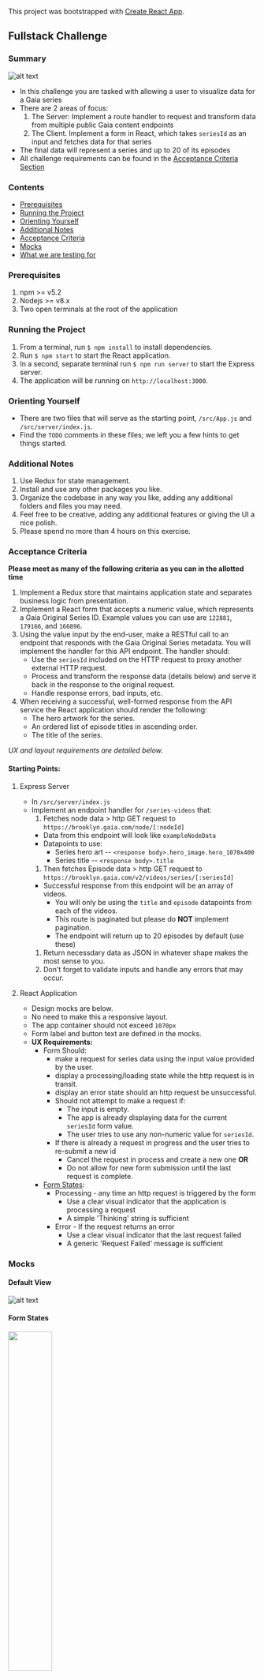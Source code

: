 This project was bootstrapped with [Create React App](https://github.com/facebook/create-react-app).

## Fullstack Challenge

### Summary

![alt text](clean.png 'default view')

-   In this challenge you are tasked with allowing a user to visualize data for a Gaia series
-   There are 2 areas of focus:
    1. The Server: Implement a route handler to request and transform data from multiple public Gaia content endpoints
    1. The Client. Implement a form in React, which takes `seriesId` as an input and fetches data for that series
-   The final data will represent a series and up to 20 of its episodes
-   All challenge requirements can be found in the [Acceptance Criteria Section](#acceptance-criteria)

### Contents

<!--ts-->

-   [Prerequisites](#prerequisites)
-   [Running the Project](#running-the-project)
-   [Orienting Yourself](#orienting-yourself)
-   [Additional Notes](#additional-notes)
-   [Acceptance Criteria](#acceptance-criteria)
-   [Mocks](#mocks)
-   [What we are testing for](#what-we-are-testing-for)
<!--te-->

### Prerequisites

1. npm >= v5.2
1. Nodejs >= v8.x
1. Two open terminals at the root of the application

### Running the Project

1. From a terminal, run `$ npm install` to install dependencies.
1. Run `$ npm start` to start the React application.
1. In a second, separate terminal run `$ npm run server` to start the Express server.
1. The application will be running on `http://localhost:3000`.

### Orienting Yourself

-   There are two files that will serve as the starting point, `/src/App.js` and `/src/server/index.js`.
-   Find the `TODO` comments in these files; we left you a few hints to get things started.

### Additional Notes

1. Use Redux for state management.
1. Install and use any other packages you like.
1. Organize the codebase in any way you like, adding any additional folders and files you may need.
1. Feel free to be creative, adding any additional features or giving the UI a nice polish.
1. Please spend no more than 4 hours on this exercise.

### Acceptance Criteria

**Please meet as many of the following criteria as you can in the allotted time**

1. Implement a Redux store that maintains application state and separates business logic from presentation.
1. Implement a React form that accepts a numeric value, which represents a Gaia Original Series ID. Example values you can use are `122881`, `179166`, and `166896`.
1. Using the value input by the end-user, make a RESTful call to an endpoint that responds with the Gaia Original Series metadata. You will implement the handler for this API endpoint. The handler should:
    - Use the `seriesId` included on the HTTP request to proxy another external HTTP request.
    - Process and transform the response data (details below) and serve it back in the response to the original request.
    - Handle response errors, bad inputs, etc.
1. When receiving a successful, well-formed response from the API service the React application should render the following:
    - The hero artwork for the series.
    - An ordered list of episode titles in ascending order.
    - The title of the series.

_UX and layout requirements are detailed below._

#### Starting Points:

1. Express Server

    - In `/src/server/index.js`
    - Implement an endpoint handler for `/series-videos` that:
        1. Fetches node data > http GET request to `https://brooklyn.gaia.com/node/[:nodeId]`
        - Data from this endpoint will look like `exampleNodeData`
        - Datapoints to use:
            - Series hero art -- `<response body>.hero_image.hero_1070x400`
            - Series title -- `<response body>.title`
        1. Then fetches Episode data > http GET request to `https://brooklyn.gaia.com/v2/videos/series/[:seriesId]`
        - Successful response from this endpoint will be an array of videos.
            - You will only be using the `title` and `episode` datapoints from each of the videos.
            - This route is paginated but please do **NOT** implement pagination.
            - The endpoint will return up to 20 episodes by default (use these)
        1. Return necessdary data as JSON in whatever shape makes the most sense to you.
        1. Don't forget to validate inputs and handle any errors that may occur.

1. React Application
    - Design mocks are below.
    - No need to make this a responsive layout.
    - The app container should not exceed `1070px`
    - Form label and button text are defined in the mocks.
    - **UX Requirements:**
        - Form Should:
            - make a request for series data using the input value provided by the user.
            - display a processing/loading state while the http request is in transit.
            - display an error state should an http request be unsuccessful.
            - Should not attempt to make a request if:
                - The input is empty.
                - The app is already displaying data for the current `seriesId` form value.
                - The user tries to use any non-numeric value for `seriesId`.
            - If there is already a request in progress and the user tries to re-submit a new id
                - Cancel the request in process and create a new one **OR**
                - Do not allow for new form submission until the last request is complete.
        - [Form States](#form-states):
            - Processing - any time an http request is triggered by the form
                - Use a clear visual indicator that the application is processing a request
                - A simple 'Thinking' string is sufficient
            - Error - If the request returns an error
                - Use a clear visual indicator that the last request failed
                - A generic 'Request Failed' message is sufficient

### Mocks

#### Default View

![alt text](ui.png 'default view')

#### Form States

<img src="form-states.png" width="42%" />

### What we are testing for:

-   Does the solution satisfy the acceptance criteria?
-   React:
    -   Effective and consistent state management
    -   Separation of Model [requests, business logic and application state] from View.
    -   Requesting data, handling inputs, response, and any errors along the way.
    -   Understanding of the React lifecycle.
    -   Well-defined component Structure.
    -   Concise styling.
    -   Semantic Markup.
-   Express Server:
    -   Concurrent http requests.
    -   Manipulating data.
    -   Basic error handling.
-   Confidence in solution accuracy.
